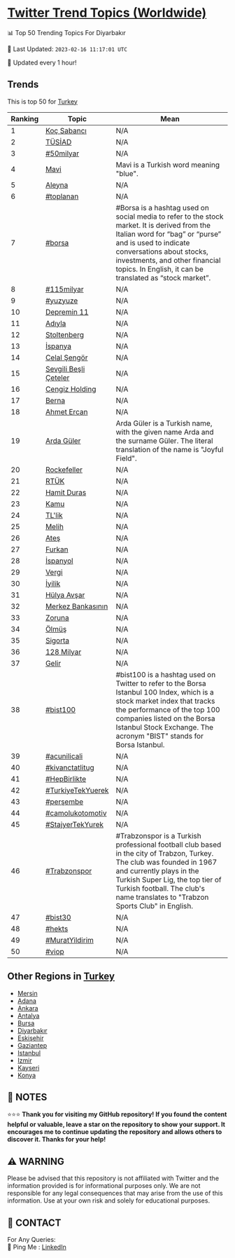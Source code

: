 [Twitter Trend Topics (Worldwide)](https://github.com/ErcinDedeoglu/Twitter-Trend-Topics)
==========


📊 Top 50 Trending Topics For Diyarbakır

📆 Last Updated: `2023-02-16 11:17:01 UTC`

🔧 Updated every 1 hour!


## Trends

This is top 50 for [Turkey](</Turkey>)

| Ranking | Topic | Mean |
| ------- | ------------ | ------------ |
| 1 | [Koç Sabancı](http://twitter.com/search?q=Ko%c3%a7+Sabanc%c4%b1) | N/A |
| 2 | [TÜSİAD](http://twitter.com/search?q=T%c3%9cS%c4%b0AD) | N/A |
| 3 | [#50milyar](http://twitter.com/search?q=%2350milyar) | N/A |
| 4 | [Mavi](http://twitter.com/search?q=Mavi) | Mavi is a Turkish word meaning "blue". |
| 5 | [Aleyna](http://twitter.com/search?q=Aleyna) | N/A |
| 6 | [#toplanan](http://twitter.com/search?q=%23toplanan) | N/A |
| 7 | [#borsa](http://twitter.com/search?q=%23borsa) | #Borsa is a hashtag used on social media to refer to the stock market. It is derived from the Italian word for “bag” or “purse” and is used to indicate conversations about stocks, investments, and other financial topics. In English, it can be translated as “stock market”. |
| 8 | [#115milyar](http://twitter.com/search?q=%23115milyar) | N/A |
| 9 | [#yuzyuze](http://twitter.com/search?q=%23yuzyuze) | N/A |
| 10 | [Depremin 11](http://twitter.com/search?q=Depremin+11) | N/A |
| 11 | [Adıyla](http://twitter.com/search?q=Ad%c4%b1yla) | N/A |
| 12 | [Stoltenberg](http://twitter.com/search?q=Stoltenberg) | N/A |
| 13 | [İspanya](http://twitter.com/search?q=%c4%b0spanya) | N/A |
| 14 | [Celal Şengör](http://twitter.com/search?q=Celal+%c5%9eeng%c3%b6r) | N/A |
| 15 | [Sevgili Beşli Çeteler](http://twitter.com/search?q=Sevgili+Be%c5%9fli+%c3%87eteler) | N/A |
| 16 | [Cengiz Holding](http://twitter.com/search?q=Cengiz+Holding) | N/A |
| 17 | [Berna](http://twitter.com/search?q=Berna) | N/A |
| 18 | [Ahmet Ercan](http://twitter.com/search?q=Ahmet+Ercan) | N/A |
| 19 | [Arda Güler](http://twitter.com/search?q=Arda+G%c3%bcler) | Arda Güler is a Turkish name, with the given name Arda and the surname Güler. The literal translation of the name is "Joyful Field". |
| 20 | [Rockefeller](http://twitter.com/search?q=Rockefeller) | N/A |
| 21 | [RTÜK](http://twitter.com/search?q=RT%c3%9cK) | N/A |
| 22 | [Hamit Duras](http://twitter.com/search?q=Hamit+Duras) | N/A |
| 23 | [Kamu](http://twitter.com/search?q=Kamu) | N/A |
| 24 | [TL'lik](http://twitter.com/search?q=TL%27lik) | N/A |
| 25 | [Melih](http://twitter.com/search?q=Melih) | N/A |
| 26 | [Ateş](http://twitter.com/search?q=Ate%c5%9f) | N/A |
| 27 | [Furkan](http://twitter.com/search?q=Furkan) | N/A |
| 28 | [İspanyol](http://twitter.com/search?q=%c4%b0spanyol) | N/A |
| 29 | [Vergi](http://twitter.com/search?q=Vergi) | N/A |
| 30 | [İyilik](http://twitter.com/search?q=%c4%b0yilik) | N/A |
| 31 | [Hülya Avşar](http://twitter.com/search?q=H%c3%bclya+Av%c5%9far) | N/A |
| 32 | [Merkez Bankasının](http://twitter.com/search?q=Merkez+Bankas%c4%b1n%c4%b1n) | N/A |
| 33 | [Zoruna](http://twitter.com/search?q=Zoruna) | N/A |
| 34 | [Ölmüş](http://twitter.com/search?q=%c3%96lm%c3%bc%c5%9f) | N/A |
| 35 | [Sigorta](http://twitter.com/search?q=Sigorta) | N/A |
| 36 | [128 Milyar](http://twitter.com/search?q=128+Milyar) | N/A |
| 37 | [Gelir](http://twitter.com/search?q=Gelir) | N/A |
| 38 | [#bist100](http://twitter.com/search?q=%23bist100) | #bist100 is a hashtag used on Twitter to refer to the Borsa Istanbul 100 Index, which is a stock market index that tracks the performance of the top 100 companies listed on the Borsa Istanbul Stock Exchange. The acronym "BIST" stands for Borsa Istanbul. |
| 39 | [#acunilicali](http://twitter.com/search?q=%23acunilicali) | N/A |
| 40 | [#kivanctatlitug](http://twitter.com/search?q=%23kivanctatlitug) | N/A |
| 41 | [#HepBirlikte](http://twitter.com/search?q=%23HepBirlikte) | N/A |
| 42 | [#TurkiyeTekYuerek](http://twitter.com/search?q=%23TurkiyeTekYuerek) | N/A |
| 43 | [#perşembe](http://twitter.com/search?q=%23per%c5%9fembe) | N/A |
| 44 | [#camolukotomotiv](http://twitter.com/search?q=%23camolukotomotiv) | N/A |
| 45 | [#StajyerTekYurek](http://twitter.com/search?q=%23StajyerTekYurek) | N/A |
| 46 | [#Trabzonspor](http://twitter.com/search?q=%23Trabzonspor) | #Trabzonspor is a Turkish professional football club based in the city of Trabzon, Turkey. The club was founded in 1967 and currently plays in the Turkish Super Lig, the top tier of Turkish football. The club's name translates to "Trabzon Sports Club" in English. |
| 47 | [#bist30](http://twitter.com/search?q=%23bist30) | N/A |
| 48 | [#hekts](http://twitter.com/search?q=%23hekts) | N/A |
| 49 | [#MuratYildirim](http://twitter.com/search?q=%23MuratYildirim) | N/A |
| 50 | [#viop](http://twitter.com/search?q=%23viop) | N/A |



## Other Regions in [Turkey](</Turkey>)

* [Mersin](</Turkey/Mersin.md>)
* [Adana](</Turkey/Adana.md>)
* [Ankara](</Turkey/Ankara.md>)
* [Antalya](</Turkey/Antalya.md>)
* [Bursa](</Turkey/Bursa.md>)
* [Diyarbakır](</Turkey/Diyarbakır.md>)
* [Eskişehir](</Turkey/Eskişehir.md>)
* [Gaziantep](</Turkey/Gaziantep.md>)
* [Istanbul](</Turkey/Istanbul.md>)
* [Izmir](</Turkey/Izmir.md>)
* [Kayseri](</Turkey/Kayseri.md>)
* [Konya](</Turkey/Konya.md>)



## 📝 NOTES

⭐⭐⭐ **Thank you for visiting my GitHub repository! If you found the content helpful or valuable, leave a star on the repository to show your support. It encourages me to continue updating the repository and allows others to discover it. Thanks for your help!**


## ⚠️ WARNING

Please be advised that this repository is not affiliated with Twitter and the information provided is for informational purposes only. We are not responsible for any legal consequences that may arise from the use of this information. Use at your own risk and solely for educational purposes.


## 📨 CONTACT

 For Any Queries:  
            🏓 Ping Me : [LinkedIn](https://www.linkedin.com/in/ercindedeoglu/)
